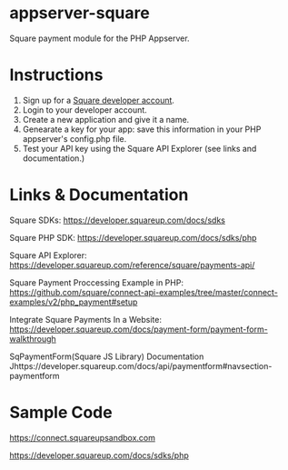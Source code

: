 # appserver-square
Square payment module for the PHP Appserver.


# Instructions
1. Sign up for a [Square developer account](https://squareup.com/signup?v=developers).
2. Login to your developer account.
3. Create a new application and give it a name.
4. Genearate a key for your app: save this information in your PHP appserver's config.php file.
5. Test your API key using the Square API Explorer (see links and documentation.)

# Links & Documentation
Square SDKs: https://developer.squareup.com/docs/sdks

Square PHP SDK: https://developer.squareup.com/docs/sdks/php

Square API Explorer: https://developer.squareup.com/reference/square/payments-api/

Square Payment Proccessing Example in PHP: https://github.com/square/connect-api-examples/tree/master/connect-examples/v2/php_payment#setup

Integrate Square Payments In a Website: https://developer.squareup.com/docs/payment-form/payment-form-walkthrough 

SqPaymentForm(Square JS Library) Documentation Jhttps://developer.squareup.com/docs/api/paymentform#navsection-paymentform


# Sample Code
https://connect.squareupsandbox.com

https://developer.squareup.com/docs/sdks/php
